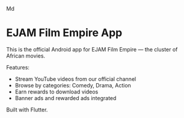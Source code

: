 Md
# EJAM Film Empire App

This is the official Android app for EJAM Film Empire — the cluster of African movies.

Features:
- Stream YouTube videos from our official channel
- Browse by categories: Comedy, Drama, Action
- Earn rewards to download videos
- Banner ads and rewarded ads integrated

Built with Flutter.
